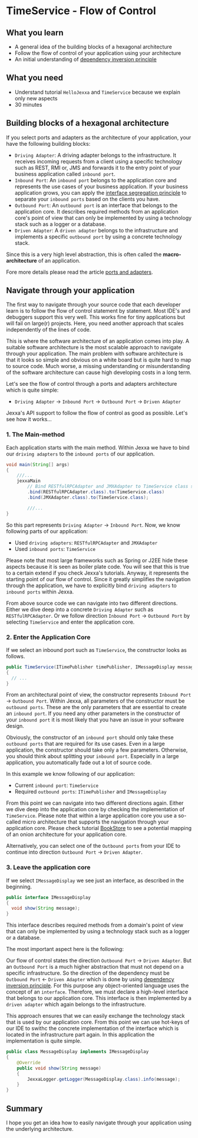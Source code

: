 # TimeService - Flow of Control  

## What you learn

*   A general idea of the building blocks of a hexagonal architecture 
*   Follow the flow of control of your application using your architecture 
*   An initial understanding of [dependency inversion principle](https://en.wikipedia.org/wiki/Dependency_inversion_principle) 

## What you need

*   Understand tutorial `HelloJexxa` and `TimeService` because we explain only new aspects 
*   30 minutes

## Building blocks of a hexagonal architecture
If you select ports and adapters as the architecture of your application, your have the following building blocks:

*   `Driving Adapter`: A driving adapter belongs to the infrastructure. It receives incoming requests from a client using a specific technology such as REST, RMI or, JMS and forwards it to the entry point of your business application called `inbound port`.
*   `Inbound Port`: An `inbound port` belongs to the application core and represents the use cases of your business application. If your business application grows, you can  apply the [interface segregation principle](https://en.wikipedia.org/wiki/Interface_segregation_principle) to separate your `inbound ports` based on the clients you have.
*   `Outbound Port`: An `outbound port` is an interface that belongs to the application core. It describes required methods from an application core's point of view that can only be implemented by using a technology stack such as a logger or a database.
*   `Driven Adapter`: A `driven adapter` belongs to the infrastructure and implements a specific `outbound port` by using a concrete technology stack. 

Since this is a very high level abstraction, this is often called the **macro-architecture** of an application.

Fore more details please read the article [ports and adapters](https://herbertograca.com/2017/11/16/explicit-architecture-01-ddd-hexagonal-onion-clean-cqrs-how-i-put-it-all-together/).
           

## Navigate through your application 
The first way to navigate through your source code that each developer learn is to follow the flow of control statement by statement. Most IDE's and debuggers support this very well. This works fine for tiny applications but will fail on large(r) projects. Here, you need another approach that scales independently of the lines of code. 

This is where the software architecture of an application comes into play. A suitable software architecture is the most scalable approach to navigate through your application. The main problem with software architecture is that it looks so simple and obvious on a white board but is quite 
hard to map to source code. Much worse, a missing understanding or misunderstanding of the software architecture can cause high developing costs in a long term.     

Let's see the flow of control through a ports and adapters architecture which is quite simple:

*   `Driving Adapter` &rarr; `Inbound Port` &rarr; `Outbound Port` &rarr; `Driven Adapter`

Jexxa's API support to follow the flow of control as good as possible. Let's see how it works...

### 1. The Main-method  

Each application starts with the main method. Within Jexxa we have to bind our `driving adapters` to the `inbound ports` of our application. 
 
```java
void main(String[] args)
{   
    ///...
    jexxaMain
        // Bind RESTfulRPCAdapter and JMXAdapter to TimeService class so that we can invoke its method
        .bind(RESTfulRPCAdapter.class).to(TimeService.class)
        .bind(JMXAdapter.class).to(TimeService.class);

        ///...
}
```

So this part represents `Driving Adapter` &rarr; `Inbound Port`. Now, we know following parts of our application: 

*   Used `driving adapters`: `RESTfulRPCAdapter` and `JMXAdapter`
*   Used `inbound ports`: `TimeService`

Please note that most large frameworks such as Spring or J2EE hide these aspects because it is seen as boiler plate code. You will see that this is true to a certain extend if you check Jexxa's tutorials. Anyway, it represents the starting point of our flow of control. Since it greatly simplifies the navigation through the application, we have to explicitly bind `driving adapters` to `inbound ports` within Jexxa. 

From above source code we can navigate into two different directions. Either we dive deep into a concrete `Driving Adapter` such as `RESTfulRPCAdapter`. Or we follow direction `Inbound Port` &rarr; `Outbound Port` by selecting `TimeService` and enter the application core.  

### 2. Enter the Application Core

If we select an inbound port such as `TimeService`, the constructor looks as follows. 

```java
public TimeService(ITimePublisher timePublisher, IMessageDisplay messageDisplay)
{
  // ...
}
```

From an architectural point of view, the constructor represents `Inbound Port` &rarr; `Outbound Port`. Within Jexxa, all parameters of the constructor must be `outbound ports`. These are the only parameters that are essential to create an `inbound port`. If you need any other parameters in the constructor of your `inbound port` it is most likely that you have an issue in your software design. 

Obviously, the constructor of an `inbound port` should only take these `outbound ports` that are required for its use cases. Even in a large application, the constructor should take only a few parameters. Otherwise, you should think about splitting your `inbound port`.
Especially in a large application, you automatically fade out a lot of source code.

In this example we know following of our application:
*   Current `inbound port`: `TimeService`
*   Required `outbound ports`: `ITimePublisher` and `IMessageDisplay`

From this point we can navigate into two different directions again. Either we dive deep into the application core by checking the implementation of `TimeService`. Please note that within a large application core you use a so-called micro architecture that supports the navigation through your application core. Please check tutorial [BookStore](https://github.com/repplix/Jexxa/tree/master/tutorials/BookStore) to see a potential mapping of an onion architecture for your application core.   

Alternatively, you can select one of the `Outbound ports` from your IDE to continue into direction `Outbound Port` &rarr; `Driven Adapter`.
   
### 3. Leave the application core  

If we select `IMessageDisplay` we see just an interface, as described in the beginning. 

```java
public interface IMessageDisplay
{
  void show(String message);
}
```
This interface describes required methods from a domain's point of view that can only be implemented by using a technology stack such as a logger or a database. 

The most important aspect here is the following: 

Our flow of control states the direction `Outbound Port` &rarr; `Driven Adapter`. But an `Outbound Port` is a much higher abstraction that must not depend on a specific infrastructure. So the direction of the dependency must be `Outbound Port` &larr; `Driven Adapter` which is done by using [dependency inversion principle](https://en.wikipedia.org/wiki/Dependency_inversion_principle). For this purpose any object-oriented language uses the concept of an `interface`. Therefore, we must declare a high-level interface that belongs to our application core. This interface is then implemented by a `driven adapter` which again belongs to the infrastructure.  

This approach ensures that we can easily exchange the technology stack that is used by our application core. From this point we can use hot-keys of our IDE to swithc the concrete implementation of the interface which is located in the infrastructure part again. In this application the implementation is quite simple. 

```java
public class MessageDisplay implements IMessageDisplay
{
    @Override
    public void show(String message)
    {
        JexxaLogger.getLogger(MessageDisplay.class).info(message);
    }
}
```

## Summary
 
I hope you get an idea how to easily navigate through your application using the underlying architecture.  
